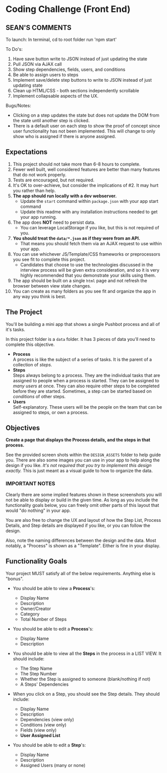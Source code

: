 # Coding Challenge (Front End)

## SEAN'S COMMENTS 

To launch:
In terminal, cd to root folder
run 'npm start'

To Do's:
1. Have save button write to JSON instead of just updating the state
2. Pull JSON via AJAX call
3. Show step dependencies, fields, users, and conditions
4. Be able to assign users to steps
5. Implement save/delete step buttons to write to JSON instead of just updating state
6. Clean up HTML/CSS - both sections independently scrollable
7. Implement collapsable aspects of the UX.

Bugs/Notes:
- Clicking on a step updates the state but does not update the DOM from the state until another step is clicked.
- There is a default user on each step to show the proof of concept since user functionality has not been implemented. This will change to only show who is assigned if there is anyone assigned.


## Expectations

1. This project should not take more than 6-8 hours to complete.
2. Fewer well built, well considered features are better than many features that do not work properly.
3. Tests are encouraged, but not required.
4. It's OK to over-achieve, but consider the implications of #2. It may hurt you rather than help.
5. **The app should run locally with a dev webserver.**
    - Update the `start` command within `package.json` with your app start command
    - Update this readme with any installation instructions needed to get your app running.
6. The app does **NOT** need to persist data.
    - You can leverage LocalStorage if you like, but this is not required of you.
7. **You should treat the `data/*.json` as if they were from an API.** 
    - That means you should fetch them via an AJAX request to use within your app.
8. You can use whichever JS/Template/CSS frameworks or preprocessors you see fit to complete this project.
    - Candidates that choose to use the technologies discussed in the interview process 
      will be given extra consideration, and so it is very highly recommended that you demonstrate your skills using them. 
9. The app should be built on a single `html` page and not refresh the browser between view state changes.
10. You can create as many folders as you see fit and organize the app in any way you think is best.

## The Project

You'll be building a mini app that shows a single Pushbot process and all of it's tasks.

In this project folder is a `data` folder. It has 3 pieces of data you'll need to complete this objective. 
- **Process**  
    A process is like the subject of a series of tasks. It is the parent of a collection of *steps*. 
- **Steps**  
    Steps always belong to a process. They are the individual tasks that are assigned to people when a 
    process is started. They can be assigned to _many users_ at once. They can also require other steps to be completed before they are started. Sometimes, a step can be started based on _conditions_ of other steps.
- **Users**  
    Self-explanatory. These users will be the people on the team that can be assigned to steps, or own a process.


## Objectives

**Create a page that displays the Process details, and the steps in that process.**

See the provided screen shots within the `DESIGN_ASSETS` folder to help guide you. There are also some images you can use in your app to help along the design if you like. *It's not required that you try to implement this design exactly.* This is just meant as a visual guide to how to organize the data.

### **IMPORTANT NOTES**

Clearly there are some implied features shown in these screenshots you will not be able to display or build in the given time. As long as you include the functionality goals below, you can freely omit other parts of this layout that would "do nothing" in your app. 

You are also free to change the UX and layout of how the Step List, Process Details, and Step details are displayed if you like, or you can follow the design.

Also, note the naming differences between the design and the data. Most notably, a "Process" is shown as a "Template". Either is fine in your display.

## Functionality Goals

Your project MUST satisfy all of the below requirements. Anything else is "bonus".

- You should be able to view a **Process**'s:
    * Display Name
    * Description
    * Owner/Creator
    * Category
    * Total Number of Steps

- You should be able to edit a **Process**'s:
    * Display Name
    * Description

- You should be able to view all the **Steps** in the process in a LIST VIEW. It should include:
    * The Step Name
    * The Step Number
    * Whether the Step is assigned to someone (blank/nothing if not)
    * A Steps' Dependencies

- When you click on a Step, you should see the Step details. They should include:
    * Display Name
    * Description
    * Dependencies (view only)
    * Conditions (view only)
    * Fields (view only)
    * **User Assigned List**

- You should be able to edit a **Step**'s:
    * Display Name
    * Description
    * Assigned Users (many or none)



